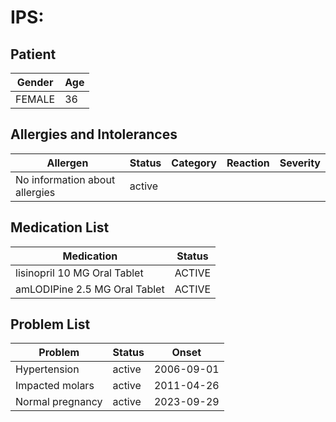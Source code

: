 # IPS:

## Patient

|Gender|Age|
|---|---|
|FEMALE|36|

## Allergies and Intolerances

|Allergen|Status|Category|Reaction|Severity|
|---|---|---|---|---|
|No information about allergies|active||||

## Medication List

|Medication|Status|
|---|---|
|lisinopril 10 MG Oral Tablet|ACTIVE|
|amLODIPine 2.5 MG Oral Tablet|ACTIVE|

## Problem List

|Problem|Status|Onset|
|---|---|---|
|Hypertension|active|2006-09-01|
|Impacted molars|active|2011-04-26|
|Normal pregnancy|active|2023-09-29|

